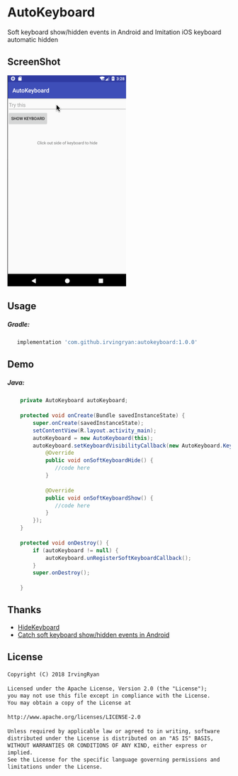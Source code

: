 # **AutoKeyboard**

Soft keyboard show/hidden events in Android and Imitation iOS keyboard automatic hidden

ScreenShot
--
![](https://github.com/IrvingRyan/AutoKeyboard/blob/master/art/screen_01.gif)

Usage
--
##### Gradle:

```groovy
   implementation 'com.github.irvingryan:autokeyboard:1.0.0'
```

Demo
--

##### Java:
```Java
    private AutoKeyboard autoKeyboard;

    protected void onCreate(Bundle savedInstanceState) {
        super.onCreate(savedInstanceState);
        setContentView(R.layout.activity_main);
        autoKeyboard = new AutoKeyboard(this);
        autoKeyboard.setKeyboardVisibilityCallback(new AutoKeyboard.KeyboardVisibilityCallback() {
            @Override
            public void onSoftKeyboardHide() {
               //code here 
            }

            @Override
            public void onSoftKeyboardShow() {
               //code here
            }
        });
    }

    protected void onDestroy() {
        if (autoKeyboard != null) {
            autoKeyboard.unRegisterSoftKeyboardCallback();
        }
        super.onDestroy();

    }
```

Thanks
--
* [HideKeyboard](https://github.com/yingLanNull/HideKeyboard)
* [Catch soft keyboard show/hidden events in Android](https://felhr85.net/2014/05/04/catch-soft-keyboard-showhidden-events-in-android/)

License
--
    Copyright (C) 2018 IrvingRyan

    Licensed under the Apache License, Version 2.0 (the "License");
    you may not use this file except in compliance with the License.
    You may obtain a copy of the License at
    
    http://www.apache.org/licenses/LICENSE-2.0
    
    Unless required by applicable law or agreed to in writing, software
    distributed under the License is distributed on an "AS IS" BASIS,
    WITHOUT WARRANTIES OR CONDITIONS OF ANY KIND, either express or implied.
    See the License for the specific language governing permissions and
    limitations under the License.

